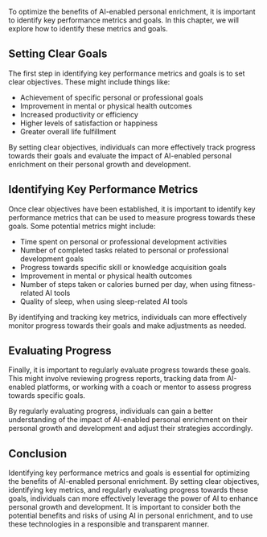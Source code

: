 

To optimize the benefits of AI-enabled personal enrichment, it is important to identify key performance metrics and goals. In this chapter, we will explore how to identify these metrics and goals.

Setting Clear Goals
-------------------

The first step in identifying key performance metrics and goals is to set clear objectives. These might include things like:

* Achievement of specific personal or professional goals
* Improvement in mental or physical health outcomes
* Increased productivity or efficiency
* Higher levels of satisfaction or happiness
* Greater overall life fulfillment

By setting clear objectives, individuals can more effectively track progress towards their goals and evaluate the impact of AI-enabled personal enrichment on their personal growth and development.

Identifying Key Performance Metrics
-----------------------------------

Once clear objectives have been established, it is important to identify key performance metrics that can be used to measure progress towards these goals. Some potential metrics might include:

* Time spent on personal or professional development activities
* Number of completed tasks related to personal or professional development goals
* Progress towards specific skill or knowledge acquisition goals
* Improvement in mental or physical health outcomes
* Number of steps taken or calories burned per day, when using fitness-related AI tools
* Quality of sleep, when using sleep-related AI tools

By identifying and tracking key metrics, individuals can more effectively monitor progress towards their goals and make adjustments as needed.

Evaluating Progress
-------------------

Finally, it is important to regularly evaluate progress towards these goals. This might involve reviewing progress reports, tracking data from AI-enabled platforms, or working with a coach or mentor to assess progress towards specific goals.

By regularly evaluating progress, individuals can gain a better understanding of the impact of AI-enabled personal enrichment on their personal growth and development and adjust their strategies accordingly.

Conclusion
----------

Identifying key performance metrics and goals is essential for optimizing the benefits of AI-enabled personal enrichment. By setting clear objectives, identifying key metrics, and regularly evaluating progress towards these goals, individuals can more effectively leverage the power of AI to enhance personal growth and development. It is important to consider both the potential benefits and risks of using AI in personal enrichment, and to use these technologies in a responsible and transparent manner.


